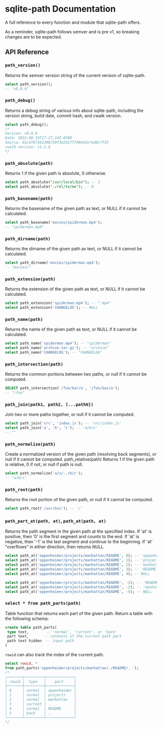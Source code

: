 # sqlite-path Documentation

A full reference to every function and module that sqlite-path offers.

As a reminder, sqlite-path follows semver and is pre v1, so breaking changes are to be expected.

## API Reference

<h3 name=path_version> <code>path_version()</code></h3>

Returns the semver version string of the current version of sqlite-path.

```sql
select path_version();
-- "v0.0.0"
```

<h3 name=path_debug> <code>path_debug()</code></h3>

Returns a debug string of various info about sqlite-path, including
the version string, build date, commit hash, and cwalk version.

```sql
select path_debug();
/*
Version: v0.0.0
Date: 2022-08-19T17:27:14Z-0700
Source: 01cd76716130b739f3e33177740e92e7ad0cff35
cwalk version: v1.2.6
*/
```

<h3 name=path_absolute> <code>path_absolute(path)</code></h3>

Returns 1 if the given path is absolute, 0 otherwise.

```sql
select path_absolute("/usr/local/bin"); -- 1
select path_absolute("./rel/to/me"); -- 0
```

<h3 name=path_basename> <code>path_basename(path)</code></h3>

Returns the basename of the given path as text,
or NULL if it cannot be calculated.

```sql
select path_basename('movies/spiderman.mp4');
-- "spiderman.mp4"
```

<h3 name=path_dirname> <code>path_dirname(path)</code></h3>

Returns the dirname of the given path as text, or NULL if it cannot be calculated.

```sql
select path_dirname('movies/spiderman.mp4');
-- "movies/"
```

<h3 name=path_extension> <code>path_extension(path)</code></h3>

Returns the extension of the given path as text, or NULL if it cannot be calculated.

```sql
select path_extension('spiderman.mp4'); -- ".mp4"
select path_extension('CHANGELOG'); -- NULL
```

<h3 name=path_name> <code>path_name(path)</code></h3>

Returns the name of the given path as text, or NULL if it cannot be calculated.

```sql
select path_name('spiderman.mp4'); -- "spiderman"
select path_name('archive.tar.gz'); -- "archive"
select path_name('CHANGELOG'); -- "CHANGELOG"
```

<h3 name=path_intersection> <code>path_intersection(path)</code></h3>

Returns the common portions between two paths, or null if it cannot be computed.

```sql
SELECT path_intersection('/foo/bar/a', '/foo/bax/a');
-- "/foo"
```

<h3 name=path_join> <code>path_join(path1, path2, [...pathN])</code></h3>

Join two or more paths together, or null if it cannot be computed.

```sql
select path_join('src', 'index.js'); -- 'src/index.js'
select path_join('a', 'b', 'c'); -- 'a/b/c'
-- ""
```

<h3 name=path_normalize> <code>path_normalize(path)</code></h3>

Create a normalized version of the given path (resolving back segments), or null if it cannot be computed. path_relative(path) Returns 1 if the given path is relative, 0 if not, or null if path is null.

```sql
select path_normalize('a/x/../b/c');
-- "a/b/c"
```

<h3 name=path_root> <code>path_root(path)</code></h3>

Returns the root portion of the given path, or null if it cannot be computed.

```sql
select path_root('/usr/bin'); -- '/'
```

<h3 name=path_part_at> <code>path_part_at(path, at)</code>, <code>path_at(path, at)</code></h3>

Returns the path segment in the given path at the specified index.
If 'at' is positive, then '0' is the first segment and counts to the end. If 'at' is negative, then '-1' is the last segment and continue to the beginning. If 'at' "overflows" in either direction, then returns NULL.

```sql
select path_at('oppenheimer/projects/manhattan/README', 0); -- 'oppenheimer'
select path_at('oppenheimer/projects/manhattan/README', 1); -- 'projects'
select path_at('oppenheimer/projects/manhattan/README', 2); -- 'manhattan'
select path_at('oppenheimer/projects/manhattan/README', 3); -- 'README'
select path_at('oppenheimer/projects/manhattan/README', 4); -- NULL

select path_at('oppenheimer/projects/manhattan/README', -1); -- 'README'
select path_at('oppenheimer/projects/manhattan/README', -2); -- 'manhattan'
select path_at('oppenheimer/projects/manhattan/README', -5); -- NULL


```

<h3 name=path_parts> <code>select * from path_parts(path)</code></h3>

Table function that returns each part of the given path.
Return a table with the following schema:

```sql
create table path_parts(
 type text,        -- 'normal', 'current', or 'back'
 part text,       -- contents of the current path part
 path text hidden  -- input path
)
```

`rowid` can also track the index of the current path.

```sql
select rowid, *
from path_parts('oppenheimer/projects/manhattan/./README/..');
/*
┌───────┬─────────┬─────────────┐
│ rowid │  type   │    part     │
├───────┼─────────┼─────────────┤
│ 0     │ normal  │ oppenheimer │
│ 1     │ normal  │ projects    │
│ 2     │ normal  │ manhattan   │
│ 3     │ current │ .           │
│ 4     │ normal  │ README      │
│ 5     │ back    │ ..          │
└───────┴─────────┴─────────────┘
*/
```
